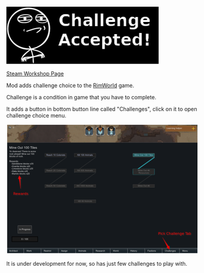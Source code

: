 ![](About/Preview.png)

[Steam Workshop Page](https://steamcommunity.com/sharedfiles/filedetails/?id=1382592596)

Mod adds challenge choice to the [RimWorld](https://rimworldgame.com/) game. 

Challenge is a condition in game that you have to complete.

It adds a button in bottom button line called "Challenges", click on it to open challenge choice menu.

![](About/scr1.png)


It is under development for now, so has just few challenges to play with.


